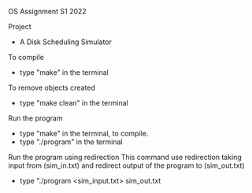 OS Assignment S1 2022

Project

- A Disk Scheduling Simulator

To compile

- type "make" in the terminal

To remove objects created

- type "make clean" in the terminal

Run the program

- type "make" in the terminal, to compile.
- type "./program" in the terminal

Run the program using redirection
This command use redirection taking input from (sim_in.txt) and redirect output of the program to (sim_out.txt)

- type "./program <sim_input.txt> sim_out.txt
